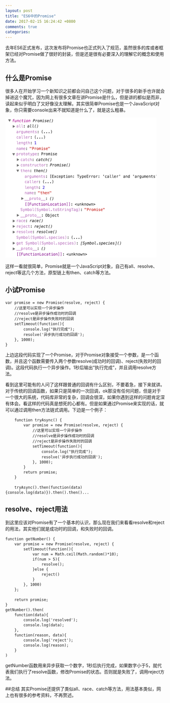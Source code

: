 ```yaml
---
layout: post
title: "ES6中的Promise"
date: 2017-02-15 16:24:42 +0800
comments: true
categories: 
---
```

去年ES6正式发布，这次发布将Promise也正式列入了规范，虽然很多的库或者框架已经对Promise做了很好的封装，但是还是很有必要深入的理解它的概念和使用方法。

## 什么是Promise
很多人在开始学习一个新知识之前都会问自己这个问题，对于很多的新手也许就会掉进这个魔咒，因为网上有很多文章在讲Promise是什么，但是讲的都似是而非，读起来似乎明白了又好像没太理解。其实很简单Promise也是一个JavaScript对象，你只需要console出来不就知道是什么了，就是这么粗暴。

![console.log(Promise)](/images/Promise.png)

这样一看就很简单，Promise就是一个JavaScript对象，自己有all、resolve、reject等这几个方法，原型链上有then、catch等方法。

## 小试Promise
```
var promise = new Promise(resolve, reject) {
	//这里可以实现一个异步操作
	//resolve是异步操作成功时的回调
	//reject是异步操作失败时的回调
	setTimeout(function(){
		console.log("执行完成");
		resolve('异步执行成功的回调');
	}, 1000);
}
```

上边这段代码实现了一个Promise，对于Promise对象接受一个参数，是一个函数，并且这个函数需要传入两个参数resolve(成功时的回调)、reject(失败时的回调)。这段代码执行一个异步操作。1秒后输出“执行完成”，并且调用resolve方法。

看到这里可能有的人问了这样跟普通的回调有什么区别，不要着急，接下来就讲。
对于传统的回调函数，如果只是简单的一次回调，ok那没有任何问题，但是对于一个很大的系统，代码库非常的复杂，回调会很深，如果你遇到这样的问题肯定深有体会。看这样的代码真是想死的心都有。但是如果通过Promise来实现的话，就可以通过调用then方法链式调用。下边是一个例子：

```
	function tryAsync() {
		var promise = new Promise(resolve, reject) {
			//这里可以实现一个异步操作
			//resolve是异步操作成功时的回调
			//reject是异步操作失败时的回调
			setTimeout(function(){
				console.log("执行完成");
				resolve('异步执行成功的回调');
			}, 1000);
		}
		return promise;
	}
	
	tryAsync().then(function(data){console.log(data)}).then().then()...

```

## resolve、reject用法
到这里应该对Promise有了一个基本的认识，那么现在我们来看看resolve和reject的用法，其实他们就是成功时的回调，和失败时的回调。

```
function getNumber() {
	var promise = new Promise(resolve, reject) {
		setTimeout(function(){
			var num = Math.ceil(Math.random()*10);
			if(num > 5){
				resolve();
			}else {
				reject()
			}
		}, 1000)
	};
	
	return promise;
}
getNumber().then(
	function(data){
		console.log('resolved');
		console.log(data);
	},
	function(reason, data){
		console.log('reject');
		console.log(reason);
	}
)
```

getNumber函数用来异步获取一个数字，1秒后执行完成，如果数字小于5，就代表我们执行了resolve函数，修改Promise的状态。否则就是失败了，调用reject方法。

##总结
其实Promise还提供了类似all、race、catch等方法，用法基本类似，网上也有很多的参考资料，不再赘述。





